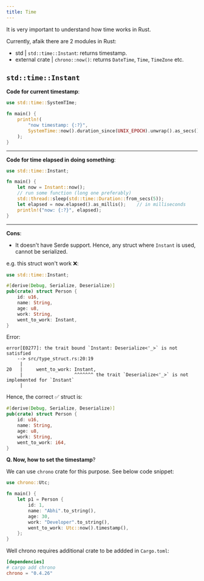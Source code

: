 ```yaml
---
title: Time
---
```


It is very important to understand how time works in Rust.

Currently, afaik there are 2 modules in Rust:

- std | `std::time::Instant`: returns timestamp.
- external crate | `chrono::now()`: returns `DateTime`, `Time`, `TimeZone` etc.

## `std::time::Instant`

**Code for current timestamp**:

```rust
use std::time::SystemTIme;

fn main() {
    println!(
        "now timestamp: {:?}",
        SystemTime::now().duration_since(UNIX_EPOCH).unwrap().as_secs()
    );
}
```

---

**Code for time elapsed in doing something**:

```rust
use std::time::Instant;

fn main() {
    let now = Instant::now();
    // run some function (long one preferably)
    std::thread::sleep(std::time::Duration::from_secs(5));
    let elapsed = now.elapsed().as_millis();    // in milliseconds
    println!("now: {:?}", elapsed);
}
```

---

**Cons**:

- It doesn't have Serde support. Hence, any struct where `Instant` is used, cannot be serialized.

e.g. this struct won't work ❌:

```rust
use std::time::Instant;

#[derive(Debug, Serialize, Deserialize)]
pub(crate) struct Person {
    id: u16,
    name: String,
    age: u8,
    work: String,
    went_to_work: Instant,
}
```

Error:

```text
error[E0277]: the trait bound `Instant: Deserialize<'_>` is not satisfied
    --> src/type_struct.rs:20:19
     |
20   |     went_to_work: Instant,
     |                   ^^^^^^^ the trait `Deserialize<'_>` is not implemented for `Instant`
     |
```

Hence, the correct ✅ struct is:

```rust
#[derive(Debug, Serialize, Deserialize)]
pub(crate) struct Person {
    id: u16,
    name: String,
    age: u8,
    work: String,
    went_to_work: i64,
}
```

**Q. Now, how to set the timestamp**?

We can use `chrono` crate for this purpose. See below code snippet:

```rust
use chrono::Utc;

fn main() {
    let p1 = Person {
        id: 1,
        name: "Abhi".to_string(),
        age: 30,
        work: "Developer".to_string(),
        went_to_work: Utc::now().timestamp(),
    };
}
```

Well chrono requires additional crate to be addded in `Cargo.toml`:

```toml
[dependencies]
# cargo add chrono
chrono = "0.4.26"
```
